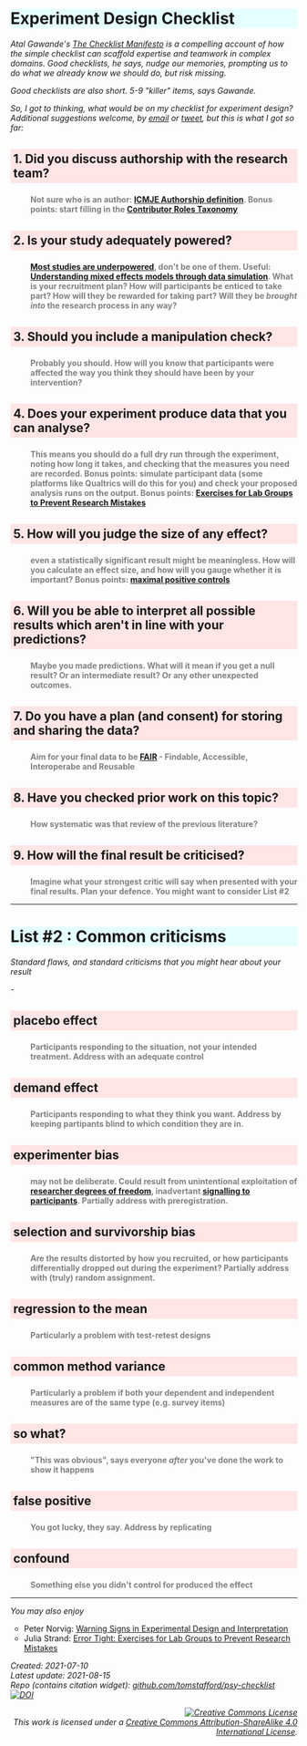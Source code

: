 # Experiment Design Checklist

Atal Gawande's [The Checklist Manifesto](http://atulgawande.com/book/the-checklist-manifesto/) is a compelling account of how the simple checklist can scaffold expertise and teamwork in complex domains. Good checklists, he says, nudge our memories, prompting us to do what we already know we should do, but risk missing.

Good checklists are also short. 5-9 "killer" items, says Gawande. 

So, I got to thinking, what would be on my checklist for experiment design? Additional suggestions welcome, by [email](mailto:t.stafford@sheffield.ac.uk) or [tweet](https://twitter.com/tomstafford), but this is what I got so far:

## 1. Did you discuss authorship with the research team?

###  Not sure who is an author: [ICMJE Authorship definition](http://www.icmje.org/recommendations/browse/roles-and-responsibilities/defining-the-role-of-authors-and-contributors.html). Bonus points: start filling in the [Contributor Roles Taxonomy](https://casrai.org/credit/)

## 2. Is your study adequately powered?

### [Most studies are underpowered](https://journals.plos.org/plosbiology/article?id=10.1371/journal.pbio.2000797), don't be one of them. Useful: [Understanding mixed effects models through data simulation](https://psyarxiv.com/xp5cy/). What is your recruitment plan? How will participants be enticed to take part? How will they be rewarded for taking part? Will they be *brought into* the research process in any way?

## 3. Should you include a manipulation check?

### Probably you should. How will you know that participants were affected the way you think they should have been by your intervention?

## 4. Does your experiment produce data that you can analyse?

### This means you should do a full dry run through the experiment, noting how long it takes, and checking that the measures you need are recorded. Bonus points: simulate participant data (some platforms like Qualtrics will do this for you) and check your proposed analysis runs on the output. Bonus points: [Exercises for Lab Groups to Prevent Research Mistakes](https://psyarxiv.com/rsn5y/)

##  5. How will you judge the size of any effect?

### even a statistically significant result might be meaningless. How will you calculate an effect size, and how will you gauge whether it is important? Bonus points: [maximal positive controls](https://www.sciencedirect.com/science/article/pii/S0022103120304224) 

##  6. Will you be able to interpret all possible results which aren't in line with your predictions?

###  Maybe you made predictions. What will it mean if you get a null result? Or an intermediate result? Or any other unexpected outcomes.

## 7. Do you have a plan (and consent) for storing and sharing the data?

### Aim for your final data to be [FAIR](https://www.go-fair.org/fair-principles/) - Findable, Accessible, Interoperabe and Reusable

## 8. Have you checked prior work on this topic?

### How systematic was that review of the previous literature?

## 9. How will the final result be criticised?

### Imagine what your strongest critic will say when presented with your final results. Plan your defence. You might want to consider List #2

*** 


# List #2 : Common criticisms

Standard flaws, and standard criticisms that you might hear about your result

\- 

##  placebo effect

### Participants responding to the situation, not your intended treatment. Address with an adequate control

##  demand effect

### Participants responding to what they think you want. Address by keeping partipants blind to which condition they are in.

## experimenter bias

### may not be deliberate. Could result from unintentional exploitation of [researcher degrees of freedom](https://journals.sagepub.com/doi/full/10.1177/0956797611417632), inadvertant [signalling to participants](https://journals.sagepub.com/doi/abs/10.1111/1467-8721.ep10770698?journalCode=cdpa). Partially address with preregistration.

## selection and survivorship bias

### Are the results distorted by how you recruited, or how participants differentially dropped out during the experiment? Partially address with (truly) random assignment. 

##  regression to the mean

### Particularly a problem with test-retest designs

##  common method variance

### Particularly a problem if both your dependent and independent measures are of the same type (e.g. survey items)

##  so what?

### "This was obvious", says everyone *after*  you've done the work to show it happens

##  false positive

### You got lucky, they say. Address by replicating

##  confound

### Something else you didn't control for produced the effect


***

You may also enjoy

* Peter Norvig: [Warning Signs in Experimental Design and Interpretation](https://norvig.com/experiment-design.html)
* Julia Strand: [Error Tight: Exercises for Lab Groups to Prevent Research Mistakes](https://psyarxiv.com/rsn5y/)

Created: 2021-07-10  
Latest update: 2021-08-15  
Repo (contains citation widget): [github.com/tomstafford/psy-checklist](https://github.com/tomstafford/psy-checklist)  
[![DOI](https://zenodo.org/badge/DOI/10.5281/zenodo.5204496.svg)](https://doi.org/10.5281/zenodo.5204496)

<style type="text/css">
p{
font-style: italic;
}
  h1 {
    background: #e5ffff;
    }
  h2 {
  background: #ffe5e5;
  padding: 5px;
  font-weight: bold;
  font-size: 150%;
  }
  h3 {
	color: #808080;
	font-size: 100%;
	margin-left: 35px;

	}
  ul {
    list-style-type: circle;
  }
.footer {
  display: none;
}
</style>

<p align="right">
<a rel="license" href="http://creativecommons.org/licenses/by-sa/4.0/"><img alt="Creative Commons License" style="border-width:0" src="https://i.creativecommons.org/l/by-sa/4.0/88x31.png" /></a><br />This work is licensed under a <a rel="license" href="http://creativecommons.org/licenses/by-sa/4.0/">Creative Commons Attribution-ShareAlike 4.0 International License</a>.
</p>
